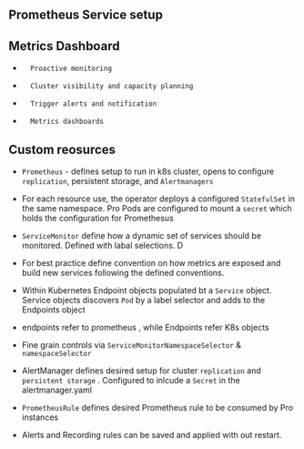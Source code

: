 ## Prometheus Service setup 


## Metrics Dashboard


* 		Proactive monitoring
* 		Cluster visibility and capacity planning
* 		Trigger alerts and notification
* 		Metrics dashboards



## Custom reosurces 
 - `Prometheus`  - defines setup to run in k8s cluster, opens to configure `replication`, persistent storage, and `Alertmanagers` 
 - For each resource use, the operator deploys a configured `StatefulSet` in the same namespace. Pro Pods are configured to mount a `secret` which holds the configuration for Promethesus

- `ServiceMonitor` define how a dynamic set of services should be monitored. Defined with labal selections. D
- For best practice define convention on how metrics are exposed and build new services following the defined conventions. 
- Within Kubernetes Endpoint objects populated bt a `Service` object. Service objects discovers `Pod` by a label selector and adds to the Endpoints object
- endpoints refer to prometheus , while Endpoints refer K8s objects 
- Fine grain controls via `ServiceMonitorNamespaceSelector` & `namespaceSelector`


- AlertManager defines desired setup for cluster `replication` and `persistent storage` . Configured to inlcude a `Secret` in the alertmanager.yaml

- `PrometheusRule` defines desired Prometheus rule to be consumed by Pro instances

- Alerts and Recording rules can be saved and applied with out restart. 
